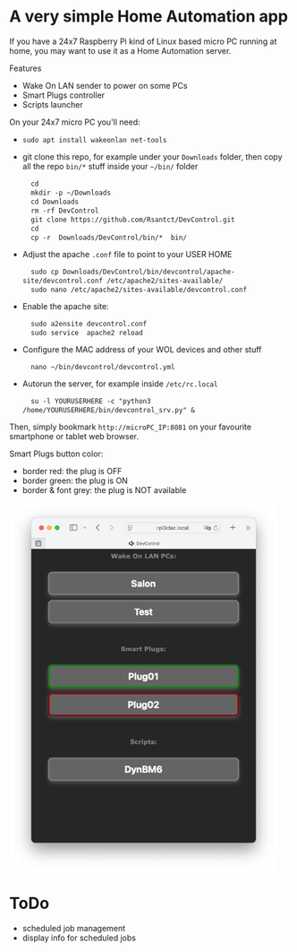# A very simple Home Automation app

If you have a 24x7 Raspberry Pi kind of Linux based micro PC running at home, you may want to use it as a Home Automation server.

Features
- Wake On LAN sender to power on some PCs
- Smart Plugs controller
- Scripts launcher

On your 24x7 micro PC you'll need:

- `sudo apt install wakeonlan net-tools`

- git clone this repo, for example under your `Downloads` folder, then copy all the repo `bin/*` stuff inside your `~/bin/` folder

        cd
        mkdir -p ~/Downloads
        cd Downloads
        rm -rf DevControl
        git clone https://github.com/Rsantct/DevControl.git
        cd
        cp -r  Downloads/DevControl/bin/*  bin/

- Adjust the apache `.conf` file to point to your USER HOME

        sudo cp Downloads/DevControl/bin/devcontrol/apache-site/devcontrol.conf /etc/apache2/sites-available/
        sudo nano /etc/apache2/sites-available/devcontrol.conf


- Enable the apache site:

        sudo a2ensite devcontrol.conf
        sudo service  apache2 reload

- Configure the MAC address of your WOL devices and other stuff

        nano ~/bin/devcontrol/devcontrol.yml

- Autorun the server, for example inside `/etc/rc.local`

        su -l YOURUSERHERE -c "python3 /home/YOURUSERHERE/bin/devcontrol_srv.py" &


Then, simply bookmark `http://microPC_IP:8081` on your favourite smartphone or tablet web browser.

Smart Plugs button color:
- border red: the plug is OFF
- border green: the plug is ON
- border & font grey: the plug is NOT available

<a href="url"><img src="bin/devcontrol/img/DevControl_web.png" align="center" width="480" ></a>

# ToDo

- scheduled job management
- display info for scheduled jobs
